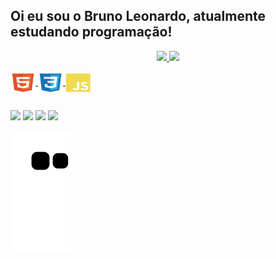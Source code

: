 ## Oi eu sou o Bruno Leonardo, atualmente estudando programação!
<div align="center">
  <a href="https://github.com/brunoleonardoDev">
  <img height="150em" src="https://github-readme-stats.vercel.app/api?username=brunoleonardoDev&show_icons=true&theme=outrun&include_all_commits=true&count_private=true"/>

  <img height="150em" src="https://github-readme-stats.vercel.app/api/top-langs/?username=brunoleonardoDev&layout=compact&langs_count=7&theme=outrun"/>
</div>



<div style="display: inline_block"><br>
  <img align="center" alt="Bruno-HTML" height="30" width="40" src="https://raw.githubusercontent.com/devicons/devicon/master/icons/html5/html5-original.svg">
  <img align="center" alt="Bruno-CSS" height="30" width="40" src="https://raw.githubusercontent.com/devicons/devicon/master/icons/css3/css3-original.svg">
  <img align="center" alt="Bruno-Js" height="30" width="40" src="https://raw.githubusercontent.com/devicons/devicon/master/icons/javascript/javascript-plain.svg">
</div>
  
  ##
 
<div> 
  <a href="https://www.instagram.com/brunoleonardo.psd/" target="_blank"><img src="https://img.shields.io/badge/-Instagram-%23E4405F?style=for-the-badge&logo=instagram&logoColor=white" target="_blank"></a>
 <a href="https://discord.gg/BrunoLeonardoDev#4646" target="_blank"><img src="https://img.shields.io/badge/Discord-7289DA?style=for-the-badge&logo=discord&logoColor=white" target="_blank"></a> 
  <a href = "mailto:brunopsdesign@gmail.com"><img src="https://img.shields.io/badge/-Gmail-%23333?style=for-the-badge&logo=gmail&logoColor=white" target="_blank"></a>
  <a href="https://www.linkedin.com/in/bruno-l-l-oliveira-5a0b88186/" target="_blank"><img src="https://img.shields.io/badge/-LinkedIn-%230077B5?style=for-the-badge&logo=linkedin&logoColor=white" target="_blank"></a> 
 
  ![Snake animation](https://github.com/BrunoleonardoDev/brunoleonardoDev/blob/output/github-contribution-grid-snake.svg)

</div>
